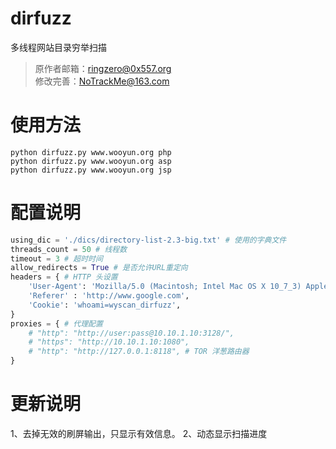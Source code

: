 # dirfuzz
多线程网站目录穷举扫描
> 原作者邮箱：ringzero@0x557.org<br />
> 修改完善：NoTrackMe@163.com<br />


# 使用方法
``` shell
python dirfuzz.py www.wooyun.org php
python dirfuzz.py www.wooyun.org asp
python dirfuzz.py www.wooyun.org jsp
```

# 配置说明
``` python
using_dic = './dics/directory-list-2.3-big.txt' # 使用的字典文件
threads_count = 50 # 线程数
timeout = 3 # 超时时间
allow_redirects = True # 是否允许URL重定向
headers = { # HTTP 头设置
	'User-Agent': 'Mozilla/5.0 (Macintosh; Intel Mac OS X 10_7_3) AppleWebKit/535.20 (KHTML, like Gecko) Chrome/19.0.1036.7 Safari/535.20',
	'Referer' : 'http://www.google.com',
	'Cookie': 'whoami=wyscan_dirfuzz',
}
proxies = { # 代理配置
	# "http": "http://user:pass@10.10.1.10:3128/",
	# "https": "http://10.10.1.10:1080",
	# "http": "http://127.0.0.1:8118", # TOR 洋葱路由器
}
```
# 更新说明
1、去掉无效的刷屏输出，只显示有效信息。
2、动态显示扫描进度
